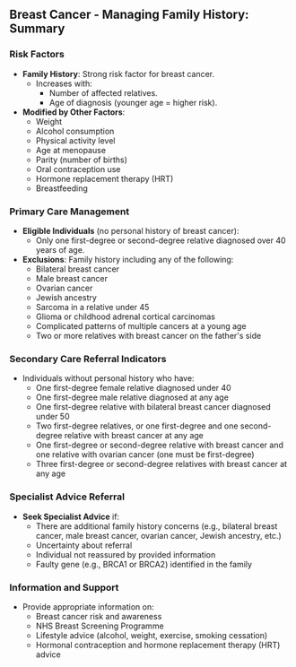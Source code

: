 ## Breast Cancer - Managing Family History: Summary

### Risk Factors
- **Family History**: Strong risk factor for breast cancer.
  - Increases with:
    - Number of affected relatives.
    - Age of diagnosis (younger age = higher risk).
- **Modified by Other Factors**:
  - Weight
  - Alcohol consumption
  - Physical activity level
  - Age at menopause
  - Parity (number of births)
  - Oral contraception use
  - Hormone replacement therapy (HRT)
  - Breastfeeding

### Primary Care Management
- **Eligible Individuals** (no personal history of breast cancer):
  - Only one first-degree or second-degree relative diagnosed over 40 years of age.
- **Exclusions**: Family history including any of the following:
  - Bilateral breast cancer
  - Male breast cancer
  - Ovarian cancer
  - Jewish ancestry
  - Sarcoma in a relative under 45
  - Glioma or childhood adrenal cortical carcinomas
  - Complicated patterns of multiple cancers at a young age
  - Two or more relatives with breast cancer on the father's side

### Secondary Care Referral Indicators
- Individuals without personal history who have:
  - One first-degree female relative diagnosed under 40
  - One first-degree male relative diagnosed at any age
  - One first-degree relative with bilateral breast cancer diagnosed under 50
  - Two first-degree relatives, or one first-degree and one second-degree relative with breast cancer at any age
  - One first-degree or second-degree relative with breast cancer and one relative with ovarian cancer (one must be first-degree)
  - Three first-degree or second-degree relatives with breast cancer at any age

### Specialist Advice Referral
- **Seek Specialist Advice** if:
  - There are additional family history concerns (e.g., bilateral breast cancer, male breast cancer, ovarian cancer, Jewish ancestry, etc.)
  - Uncertainty about referral
  - Individual not reassured by provided information
  - Faulty gene (e.g., BRCA1 or BRCA2) identified in the family

### Information and Support
- Provide appropriate information on:
  - Breast cancer risk and awareness
  - NHS Breast Screening Programme
  - Lifestyle advice (alcohol, weight, exercise, smoking cessation)
  - Hormonal contraception and hormone replacement therapy (HRT) advice